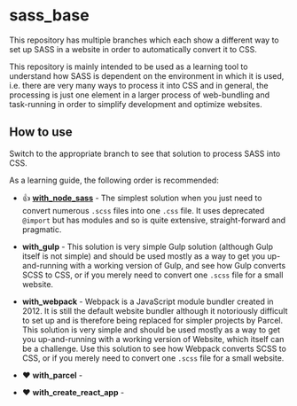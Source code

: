 # sass_base

This repository has multiple branches which each show a different way to set up SASS in a website in order to automatically convert it to CSS.

This repository is mainly intended to be used as a learning tool to understand how SASS is dependent on the environment in which it is used, i.e. there are very many ways to process it into CSS and in general, the processing is just one element in a larger process of web-bundling and task-running in order to simplify development and optimize websites.

## How to use

Switch to the appropriate branch to see that solution to process SASS into CSS.

As a learning guide, the following order is recommended:

- :thumbsup: [**with_node_sass**](https://github.com/edwardtanguay/sass_base/tree/with_node_sass) - The simplest solution when you just need to convert numerous `.scss` files into one `.css` file. It uses deprecated `@import` but has modules and so is quite extensive, straight-forward and pragmatic.

- **with_gulp** - This solution is very simple Gulp solution (although Gulp itself is not simple) and should be used mostly as a way to get you up-and-running with a working version of Gulp, and see how Gulp converts SCSS to CSS, or if you merely need to convert one `.scss` file for a small website.

- **with_webpack** - Webpack is a JavaScript module bundler created in 2012. It is still the default website bundler although it notoriously difficult to set up and is therefore being replaced for simpler projects by Parcel. This solution is very simple and should be used mostly as a way to get you up-and-running with a working version of Website, which itself can be a challenge. Use this solution to see how Webpack converts SCSS to CSS, or if you merely need to convert one `.scss` file for a small website.

- :heart: **with_parcel** - 

- :heart: **with_create_react_app** - 
